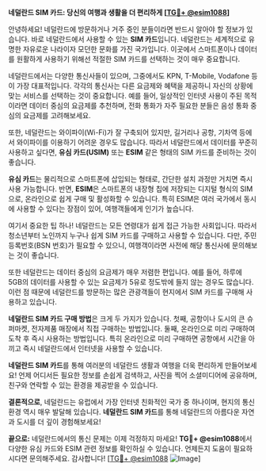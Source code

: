 **네덜란드 SIM 카드: 당신의 여행과 생활을 더 편리하게 [[TG💪+ @esim1088](https://t.me/s/esim1088)]**

안녕하세요! 네덜란드에 방문하거나 거주 중인 분들이라면 반드시 알아야 할 정보가 있습니다. 바로 네덜란드에서 사용할 수 있는 **SIM 카드**입니다. 네덜란드는 세계적으로 유명한 자유로운 나라이자 모던한 문화를 가진 국가입니다. 이곳에서 스마트폰이나 데이터를 원활하게 사용하기 위해선 적절한 SIM 카드를 선택하는 것이 매우 중요합니다.

네덜란드에서는 다양한 통신사들이 있으며, 그중에서도 KPN, T-Mobile, Vodafone 등이 가장 대표적입니다. 각각의 통신사는 다른 요금제와 혜택을 제공하니 자신의 상황에 맞는 서비스를 선택하는 것이 중요합니다. 예를 들어, 일상적인 인터넷 사용이 주된 목적이라면 데이터 중심의 요금제를 추천하며, 전화 통화가 자주 필요한 분들은 음성 통화 중심의 요금제를 고려해보세요.

또한, 네덜란드는 와이파이(Wi-Fi)가 잘 구축되어 있지만, 길거리나 공항, 기차역 등에서 와이파이를 이용하기 어려운 경우도 많습니다. 따라서 네덜란드에서 데이터를 꾸준히 사용하고 싶다면, **유심 카드(USIM)** 또는 **ESIM** 같은 형태의 SIM 카드를 준비하는 것이 좋습니다.

**유심 카드**는 물리적으로 스마트폰에 삽입되는 형태로, 간단한 설치 과정만 거치면 즉시 사용 가능합니다. 반면, **ESIM**은 스마트폰의 내장형 칩에 저장되는 디지털 형식의 SIM으로, 온라인으로 쉽게 구매 및 활성화할 수 있습니다. 특히 ESIM은 여러 국가에서 동시에 사용할 수 있다는 장점이 있어, 여행객들에게 인기가 높습니다.

여기서 중요한 팁 하나! 네덜란드는 모든 연령대가 쉽게 접근 가능한 사회입니다. 따라서 청소년부터 노인까지 누구나 쉽게 SIM 카드를 구매하고 사용할 수 있습니다. 다만, 주민등록번호(BSN 번호)가 필요할 수 있으니, 여행객이라면 사전에 해당 통신사에 문의해보는 것이 좋습니다.

또한 네덜란드는 데이터 중심의 요금제가 매우 저렴한 편입니다. 예를 들어, 하루에 5GB의 데이터를 사용할 수 있는 요금제가 5유로 정도밖에 들지 않는 경우도 많습니다. 이런 점 때문에 네덜란드를 방문하는 많은 관광객들이 현지에서 SIM 카드를 구매해 사용하고 있습니다.

**네덜란드 SIM 카드 구매 방법**은 크게 두 가지가 있습니다. 첫째, 공항이나 도시의 큰 슈퍼마켓, 전자제품 매장에서 직접 구매하는 방법입니다. 둘째, 온라인으로 미리 구매하여 도착 후 즉시 사용하는 방법입니다. 특히 온라인으로 미리 구매하면 공항에서 시간을 아끼고 즉시 네덜란드에서 인터넷을 사용할 수 있습니다.

**네덜란드 SIM 카드**를 통해 여러분의 네덜란드 생활과 여행을 더욱 편리하게 만들어보세요! 언제 어디서든 필요한 정보를 손쉽게 검색하고, 사진을 찍어 소셜미디어에 공유하며, 친구와 연락할 수 있는 환경을 제공받을 수 있습니다. 

**결론적으로**, 네덜란드는 유럽에서 가장 인터넷 친화적인 국가 중 하나이며, 현지의 통신 환경 역시 매우 발달해 있습니다. **네덜란드 SIM 카드**를 통해 네덜란드의 아름다운 자연과 도시를 더 깊이 경험해보세요!

**끝으로:** 네덜란드에서의 통신 문제는 이제 걱정하지 마세요! **TG💪+ @esim1088**에서 다양한 유심 카드와 ESIM 관련 정보를 확인하실 수 있습니다. 언제든지 도움이 필요하시다면 문의해주세요. 감사합니다! [[TG💪+ @esim1088](https://t.me/s/esim1088) ![Image](https://i.postimg.cc/Y0z9fWf4/image.png)]